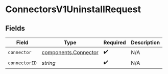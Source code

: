 # ConnectorsV1UninstallRequest


## Fields

| Field                                                        | Type                                                         | Required                                                     | Description                                                  |
| ------------------------------------------------------------ | ------------------------------------------------------------ | ------------------------------------------------------------ | ------------------------------------------------------------ |
| `connector`                                                  | [components.Connector](../../models/components/connector.md) | :heavy_check_mark:                                           | N/A                                                          |
| `connectorID`                                                | *string*                                                     | :heavy_check_mark:                                           | N/A                                                          |